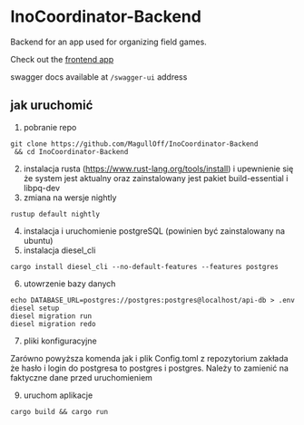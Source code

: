 # InoCoordinator-Backend
Backend for an app used for organizing field games. 

Check out the [frontend app](https://github.com/MagullOff/InoCoordinator)

swagger docs available at `/swagger-ui` address

## jak uruchomić
1. pobranie repo
```
git clone https://github.com/MagullOff/InoCoordinator-Backend
 && cd InoCoordinator-Backend
```
2. instalacja rusta (https://www.rust-lang.org/tools/install) i upewnienie się że system jest aktualny oraz zainstalowany jest pakiet build-essential i libpq-dev
3. zmiana na wersje nightly
```
rustup default nightly
```
4. instalacja i uruchomienie postgreSQL (powinien być zainstalowany na ubuntu)
5. instalacja diesel_cli
```
cargo install diesel_cli --no-default-features --features postgres
```
6. utowrzenie bazy danych
```
echo DATABASE_URL=postgres://postgres:postgres@localhost/api-db > .env
diesel setup
diesel migration run
diesel migration redo
```
7. pliki konfiguracyjne 

Zarówno powyższa komenda jak i plik Config.toml z repozytorium zakłada że hasło i login do postgresa to postgres i postgres. Należy to zamienić na faktyczne dane przed uruchomieniem

9. uruchom aplikacje
```
cargo build && cargo run
```
